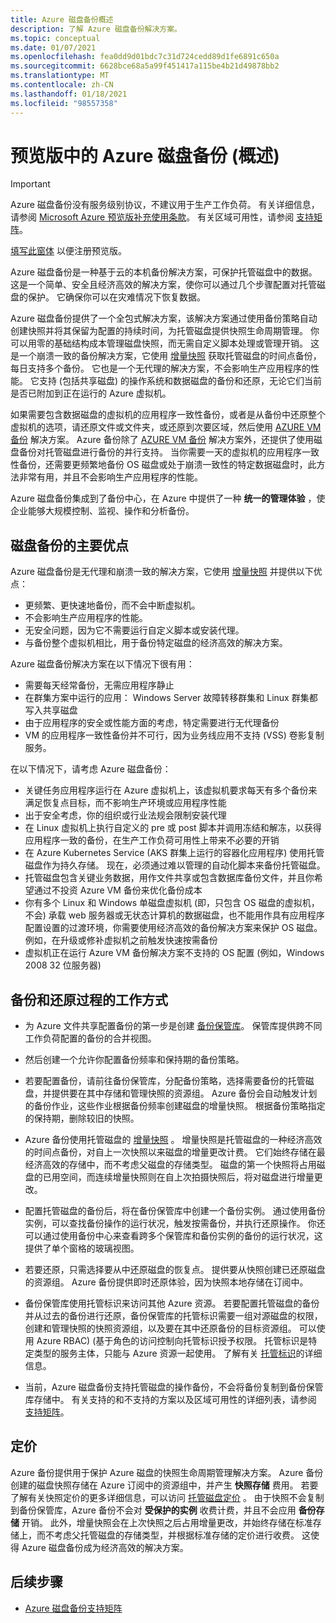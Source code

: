 ```yaml
---
title: Azure 磁盘备份概述
description: 了解 Azure 磁盘备份解决方案。
ms.topic: conceptual
ms.date: 01/07/2021
ms.openlocfilehash: fea0dd9d01bdc7c31d724cedd89d1fe6891c650a
ms.sourcegitcommit: 6628bce68a5a99f451417a115be4b21d49878bb2
ms.translationtype: MT
ms.contentlocale: zh-CN
ms.lasthandoff: 01/18/2021
ms.locfileid: "98557358"
---
```

# <a name="overview-of-azure-disk-backup-in-preview"></a>预览版中的 Azure 磁盘备份 (概述) 

>[!IMPORTANT]
>Azure 磁盘备份没有服务级别协议，不建议用于生产工作负荷。 有关详细信息，请参阅 [Microsoft Azure 预览版补充使用条款](https://azure.microsoft.com/support/legal/preview-supplemental-terms/)。 有关区域可用性，请参阅 [支持矩阵](disk-backup-support-matrix.md)。
>
>[填写此窗体](https://forms.office.com/Pages/ResponsePage.aspx?id=v4j5cvGGr0GRqy180BHbR1vE8L51DIpDmziRt_893LVUNFlEWFJBN09PTDhEMjVHS05UWFkxUlUzUS4u) 以便注册预览版。

Azure 磁盘备份是一种基于云的本机备份解决方案，可保护托管磁盘中的数据。 这是一个简单、安全且经济高效的解决方案，使你可以通过几个步骤配置对托管磁盘的保护。 它确保你可以在灾难情况下恢复数据。

Azure 磁盘备份提供了一个全包式解决方案，该解决方案通过使用备份策略自动创建快照并将其保留为配置的持续时间，为托管磁盘提供快照生命周期管理。 你可以用零的基础结构成本管理磁盘快照，而无需自定义脚本处理或管理开销。 这是一个崩溃一致的备份解决方案，它使用 [增量快照](https://docs.microsoft.com/azure/virtual-machines/windows/disks-incremental-snapshots) 获取托管磁盘的时间点备份，每日支持多个备份。 它也是一个无代理的解决方案，不会影响生产应用程序的性能。 它支持 (包括共享磁盘) 的操作系统和数据磁盘的备份和还原，无论它们当前是否已附加到正在运行的 Azure 虚拟机。

如果需要包含数据磁盘的虚拟机的应用程序一致性备份，或者是从备份中还原整个虚拟机的选项，请还原文件或文件夹，或还原到次要区域，然后使用 [AZURE VM 备份](backup-azure-vms-introduction.md) 解决方案。 Azure 备份除了 [AZURE VM 备份](https://docs.microsoft.com/azure/backup/backup-azure-vms-introduction) 解决方案外，还提供了使用磁盘备份对托管磁盘进行备份的并行支持。 当你需要一天的虚拟机的应用程序一致性备份，还需要更频繁地备份 OS 磁盘或处于崩溃一致性的特定数据磁盘时，此方法非常有用，并且不会影响生产应用程序的性能。

Azure 磁盘备份集成到了备份中心，在 Azure 中提供了一种 **统一的管理体验** ，使企业能够大规模控制、监视、操作和分析备份。

## <a name="key-benefits-of-disk-backup"></a>磁盘备份的主要优点

Azure 磁盘备份是无代理和崩溃一致的解决方案，它使用 [增量快照](https://docs.microsoft.com/azure/virtual-machines/windows/disks-incremental-snapshots) 并提供以下优点：

- 更频繁、更快速地备份，而不会中断虚拟机。
- 不会影响生产应用程序的性能。
- 无安全问题，因为它不需要运行自定义脚本或安装代理。
- 与备份整个虚拟机相比，用于备份特定磁盘的经济高效的解决方案。

Azure 磁盘备份解决方案在以下情况下很有用：

- 需要每天经常备份，无需应用程序静止
- 在群集方案中运行的应用： Windows Server 故障转移群集和 Linux 群集都写入共享磁盘
- 由于应用程序的安全或性能方面的考虑，特定需要进行无代理备份
- VM 的应用程序一致性备份并不可行，因为业务线应用不支持 (VSS) 卷影复制服务。

在以下情况下，请考虑 Azure 磁盘备份：

- 关键任务应用程序运行在 Azure 虚拟机上，该虚拟机要求每天有多个备份来满足恢复点目标，而不影响生产环境或应用程序性能
- 出于安全考虑，你的组织或行业法规会限制安装代理
- 在 Linux 虚拟机上执行自定义的 pre 或 post 脚本并调用冻结和解冻，以获得应用程序一致的备份，在生产工作负荷可用性上带来不必要的开销
- 在 Azure Kubernetes Service (AKS 群集上运行的容器化应用程序) 使用托管磁盘作为持久存储。 现在，必须通过难以管理的自动化脚本来备份托管磁盘。
- 托管磁盘包含关键业务数据，用作文件共享或包含数据库备份文件，并且你希望通过不投资 Azure VM 备份来优化备份成本
- 你有多个 Linux 和 Windows 单磁盘虚拟机 (即，只包含 OS 磁盘的虚拟机，不会) 承载 web 服务器或无状态计算机的数据磁盘，也不能用作具有应用程序配置设置的过渡环境，你需要使用经济高效的备份解决方案来保护 OS 磁盘。 例如，在升级或修补虚拟机之前触发快速按需备份
- 虚拟机正在运行 Azure VM 备份解决方案不支持的 OS 配置 (例如，Windows 2008 32 位服务器) 

## <a name="how-the-backup-and-restore-process-works"></a>备份和还原过程的工作方式

- 为 Azure 文件共享配置备份的第一步是创建 [备份保管库](backup-vault-overview.md)。 保管库提供跨不同工作负荷配置的备份的合并视图。

- 然后创建一个允许你配置备份频率和保持期的备份策略。

- 若要配置备份，请前往备份保管库，分配备份策略，选择需要备份的托管磁盘，并提供要在其中存储和管理快照的资源组。 Azure 备份会自动触发计划的备份作业，这些作业根据备份频率创建磁盘的增量快照。 根据备份策略指定的保持期，删除较旧的快照。

- Azure 备份使用托管磁盘的 [增量快照](https://docs.microsoft.com/azure/virtual-machines/windows/disks-incremental-snapshots-portal#restrictions) 。 增量快照是托管磁盘的一种经济高效的时间点备份，对自上一次快照以来磁盘的增量更改计费。 它们始终存储在最经济高效的存储中，而不考虑父磁盘的存储类型。 磁盘的第一个快照将占用磁盘的已用空间，而连续增量快照则在自上次拍摄快照后，将对磁盘进行增量更改。

- 配置托管磁盘的备份后，将在备份保管库中创建一个备份实例。 通过使用备份实例，可以查找备份操作的运行状况，触发按需备份，并执行还原操作。 你还可以通过使用备份中心来查看跨多个保管库和备份实例的备份的运行状况，这提供了单个窗格的玻璃视图。

- 若要还原，只需选择要从中还原磁盘的恢复点。 提供要从快照创建已还原磁盘的资源组。 Azure 备份提供即时还原体验，因为快照本地存储在订阅中。

- 备份保管库使用托管标识来访问其他 Azure 资源。 若要配置托管磁盘的备份并从过去的备份进行还原，备份保管库的托管标识需要一组对源磁盘的权限，创建和管理快照的快照资源组，以及要在其中还原备份的目标资源组。 可以使用 Azure RBAC)  (基于角色的访问控制向托管标识授予权限。 托管标识是特定类型的服务主体，只能与 Azure 资源一起使用。 了解有关 [托管标识](https://docs.microsoft.com/azure/active-directory/managed-identities-azure-resources/overview)的详细信息。

- 当前，Azure 磁盘备份支持托管磁盘的操作备份，不会将备份复制到备份保管库存储中。 有关支持的和不支持的方案以及区域可用性的详细列表，请参阅 [支持矩阵](disk-backup-support-matrix.md)。

## <a name="pricing"></a>定价

Azure 备份提供用于保护 Azure 磁盘的快照生命周期管理解决方案。 Azure 备份创建的磁盘快照存储在 Azure 订阅中的资源组中，并产生 **快照存储** 费用。 若要了解有关快照定价的更多详细信息，可以访问 [托管磁盘定价](https://azure.microsoft.com/pricing/details/managed-disks/) 。 由于快照不会复制到备份保管库，Azure 备份不会对 **受保护的实例** 收费计费，并且不会应用 **备份存储** 开销。 此外，增量快照会在上次快照之后占用增量更改，并始终存储在标准存储上，而不考虑父托管磁盘的存储类型，并根据标准存储的定价进行收费。 这使得 Azure 磁盘备份成为经济高效的解决方案。

## <a name="next-steps"></a>后续步骤

- [Azure 磁盘备份支持矩阵](disk-backup-support-matrix.md)
